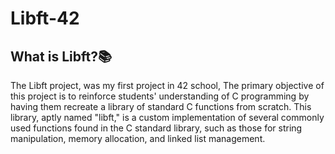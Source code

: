 # Libft-42
### <h2>What is Libft?📚</h2>
The Libft project, was my first project in 42 school, The primary objective of this project is to reinforce students' understanding of C programming by having them recreate a library of standard C functions from scratch. This library, aptly named "libft," is a custom implementation of several commonly used functions found in the C standard library, such as those for string manipulation, memory allocation, and linked list management.
